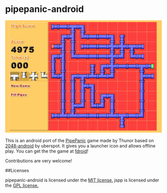 pipepanic-android
============

![Screenshot](screenshot.png)

This is an android port of the [PipePanic](http://www.users.waitrose.com/~thunor/jspp/index.html) game made by Thunor 
based on [2048-android](https://github.com/uberspot/2048-android) by uberspot.
It gives you a launcher icon and allows offline play.
You can get the the game at [fdroid](https://f-droid.org/repository/browse/?fdid=org.olgsoft.apipepanic)!

Contributions are very welcome!

##Licenses

pipepanic-android is licensed under the [MIT license.](https://github.com/rnauber/pipepanic-android/blob/master/LICENSE)
jspp is licensed under the [GPL license.](https://github.com/rnauber/pipepanic-android/blob/master/assets/jspp/COPYING)


